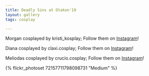 ```yaml
---
title: Deadly Sins at Otakon'19
layout: gallery
tags: cosplay

---
```


Morgan cosplayed by kristi_kosplay; Follow them on [Instagram](https://www.instagram.com/kristi_kosplay)!

Diana cosplayed by claxi.cosplay; Follow them on [Instagram](https://www.instagram.com/claxi.cosplay)!

Meliodas cosplayed by crucio.cosplay; Follow them on [Instagram](https://www.instagram.com/crucio.cosplay)!

{% flickr_photoset 72157711798098731 "Medium" %}